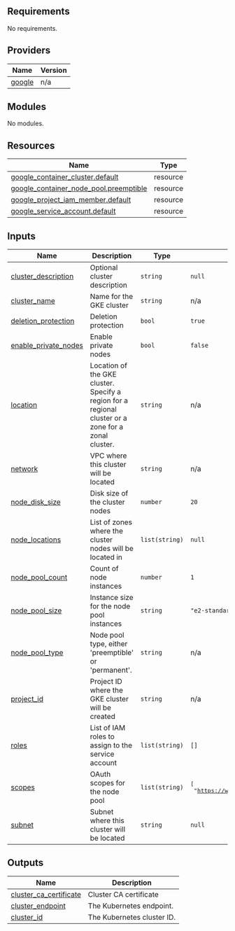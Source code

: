 ## Requirements

No requirements.

## Providers

| Name | Version |
|------|---------|
| <a name="provider_google"></a> [google](#provider\_google) | n/a |

## Modules

No modules.

## Resources

| Name | Type |
|------|------|
| [google_container_cluster.default](https://registry.terraform.io/providers/hashicorp/google/latest/docs/resources/container_cluster) | resource |
| [google_container_node_pool.preemptible](https://registry.terraform.io/providers/hashicorp/google/latest/docs/resources/container_node_pool) | resource |
| [google_project_iam_member.default](https://registry.terraform.io/providers/hashicorp/google/latest/docs/resources/project_iam_member) | resource |
| [google_service_account.default](https://registry.terraform.io/providers/hashicorp/google/latest/docs/resources/service_account) | resource |

## Inputs

| Name | Description | Type | Default | Required |
|------|-------------|------|---------|:--------:|
| <a name="input_cluster_description"></a> [cluster\_description](#input\_cluster\_description) | Optional cluster description | `string` | `null` | no |
| <a name="input_cluster_name"></a> [cluster\_name](#input\_cluster\_name) | Name for the GKE cluster | `string` | n/a | yes |
| <a name="input_deletion_protection"></a> [deletion\_protection](#input\_deletion\_protection) | Deletion protection | `bool` | `true` | no |
| <a name="input_enable_private_nodes"></a> [enable\_private\_nodes](#input\_enable\_private\_nodes) | Enable private nodes | `bool` | `false` | no |
| <a name="input_location"></a> [location](#input\_location) | Location of the GKE cluster. Specify a region for a regional cluster or a zone for a zonal cluster. | `string` | n/a | yes |
| <a name="input_network"></a> [network](#input\_network) | VPC where this cluster will be located | `string` | n/a | yes |
| <a name="input_node_disk_size"></a> [node\_disk\_size](#input\_node\_disk\_size) | Disk size of the cluster nodes | `number` | `20` | no |
| <a name="input_node_locations"></a> [node\_locations](#input\_node\_locations) | List of zones where the cluster nodes will be located in | `list(string)` | `null` | no |
| <a name="input_node_pool_count"></a> [node\_pool\_count](#input\_node\_pool\_count) | Count of node instances | `number` | `1` | no |
| <a name="input_node_pool_size"></a> [node\_pool\_size](#input\_node\_pool\_size) | Instance size for the node pool instances | `string` | `"e2-standard-2"` | no |
| <a name="input_node_pool_type"></a> [node\_pool\_type](#input\_node\_pool\_type) | Node pool type, either 'preemptible' or 'permanent'. | `string` | n/a | yes |
| <a name="input_project_id"></a> [project\_id](#input\_project\_id) | Project ID where the GKE cluster will be created | `string` | n/a | yes |
| <a name="input_roles"></a> [roles](#input\_roles) | List of IAM roles to assign to the service account | `list(string)` | `[]` | no |
| <a name="input_scopes"></a> [scopes](#input\_scopes) | OAuth scopes for the node pool | `list(string)` | <pre>[<br/>  "https://www.googleapis.com/auth/cloud-platform"<br/>]</pre> | no |
| <a name="input_subnet"></a> [subnet](#input\_subnet) | Subnet where this cluster will be located | `string` | `null` | no |

## Outputs

| Name | Description |
|------|-------------|
| <a name="output_cluster_ca_certificate"></a> [cluster\_ca\_certificate](#output\_cluster\_ca\_certificate) | Cluster CA certificate |
| <a name="output_cluster_endpoint"></a> [cluster\_endpoint](#output\_cluster\_endpoint) | The Kubernetes endpoint. |
| <a name="output_cluster_id"></a> [cluster\_id](#output\_cluster\_id) | The Kubernetes cluster ID. |

